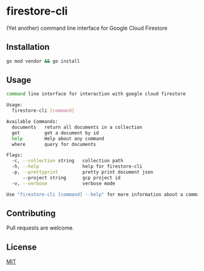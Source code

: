 # firestore-cli
(Yet another) command line interface for Google Cloud Firestore

## Installation
```bash
go mod vendor && go install
```

## Usage
```bash
command line interface for interaction with google cloud firestore

Usage:
  firestore-cli [command]

Available Commands:
  documents   return all documents in a collection
  get         get a document by id
  help        Help about any command
  where       query for documents

Flags:
  -c, --collection string   collection path
  -h, --help                help for firestore-cli
  -p, --prettyprint         pretty print document json
      --project string      gcp project id
  -v, --verbose             verbose mode

Use "firestore-cli [command] --help" for more information about a command.
```

## Contributing
Pull requests are welcome.

## License
[MIT](https://github.com/welociraptor/firestore-cli/blob/master/LICENSE)
